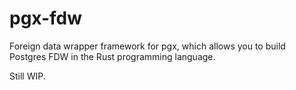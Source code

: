 # pgx-fdw

Foreign data wrapper framework for pgx, which allows you to build Postgres
FDW in the Rust programming language.

Still WIP.
